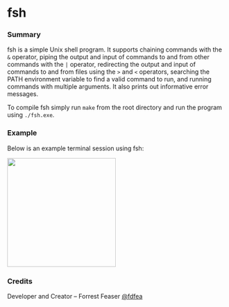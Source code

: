 # **fsh**

### **Summary**

fsh is a simple Unix shell program. It supports chaining commands with the `&` operator, piping the output and input of commands to and from other commands with the `|` operator, redirecting the output and input of commands to and from files using the `>` and `<` operators, searching the PATH environment variable to find a valid command to run, and running commands with multiple arguments. It also prints out informative error messages. 

To compile fsh simply run `make` from the root directory and run the program using `./fsh.exe`. 

### **Example**

Below is an example terminal session using fsh:

<img src="images/fsh-example.jpeg" height="250">

### **Credits**

Developer and Creator – Forrest Feaser [@fdfea](https://github.com/fdfea)
